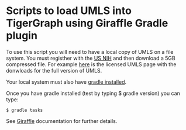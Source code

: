 # Scripts to load UMLS into TigerGraph using Giraffle Gradle plugin

To use this script you will need to have a local copy of UMLS on a file system.
You must registher with the [US NIH](https://www.nlm.nih.gov/research/umls/index.html) and then download a 5GB compressed file.  For example [here](https://www.nlm.nih.gov/research/umls/licensedcontent/umlsknowledgesources.html) is the licensed UMLS page with the donwloads for the full version of UMLS.

Your local system must also have [gradle installed](https://gradle.org/install/).

Once you have gradle installed (test by typing $ gradle version) you can type:

```$ gradle tasks```

See [Giraffle](https://optum.github.io/giraffle/#/) documentation for further details.


